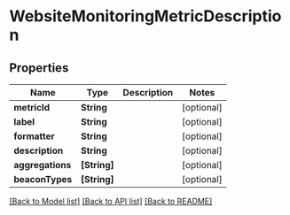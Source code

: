 # WebsiteMonitoringMetricDescription

## Properties
Name | Type | Description | Notes
------------ | ------------- | ------------- | -------------
**metricId** | **String** |  | [optional] 
**label** | **String** |  | [optional] 
**formatter** | **String** |  | [optional] 
**description** | **String** |  | [optional] 
**aggregations** | **[String]** |  | [optional] 
**beaconTypes** | **[String]** |  | [optional] 

[[Back to Model list]](../README.md#documentation-for-models) [[Back to API list]](../README.md#documentation-for-api-endpoints) [[Back to README]](../README.md)


